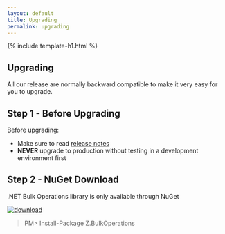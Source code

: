```yaml
---
layout: default
title: Upgrading
permalink: upgrading
---
```


{% include template-h1.html %}

## Upgrading

All our release are normally backward compatible to make it very easy for you to upgrade.

## Step 1 - Before Upgrading
Before upgrading:
- Make sure to read [release notes](https://github.com/zzzprojects/Bulk-Operations/releases)
- **NEVER** upgrade to production without testing in a development environment first

## Step 2 - NuGet Download

.NET Bulk Operations library is only available through NuGet

<a href="https://www.nuget.org/packages/Z.BulkOperations/" target="_blank"><img src="https://zzzprojects.github.io/images/nuget/bulk-operations-v.svg" alt="download" /></a>
<a href="https://www.nuget.org/packages/Z.BulkOperations/" target="_blank"><img src="https://zzzprojects.github.io/images/nuget/bulk-operations-d.svg" alt="" /></a>

> PM> Install-Package Z.BulkOperations
